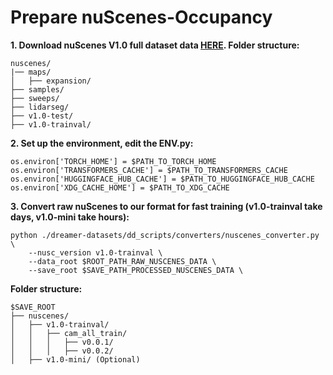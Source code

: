 
# Prepare nuScenes-Occupancy
**1. Download nuScenes V1.0 full dataset data [HERE](https://www.nuscenes.org/download). Folder structure:**
```
nuscenes/
|── maps/
│   ├── expansion/
├── samples/
├── sweeps/
├── lidarseg/
├── v1.0-test/
├── v1.0-trainval/
```


**2. Set up the environment, edit the ENV.py:**
```
os.environ['TORCH_HOME'] = $PATH_TO_TORCH_HOME
os.environ['TRANSFORMERS_CACHE'] = $PATH_TO_TRANSFORMERS_CACHE
os.environ['HUGGINGFACE_HUB_CACHE'] = $PATH_TO_HUGGINGFACE_HUB_CACHE
os.environ['XDG_CACHE_HOME'] = $PATH_TO_XDG_CACHE
```


**3. Convert raw nuScenes to our format for fast training (v1.0-trainval take days, v1.0-mini take hours):**
```
python ./dreamer-datasets/dd_scripts/converters/nuscenes_converter.py \
    --nusc_version v1.0-trainval \
    --data_root $ROOT_PATH_RAW_NUSCENES_DATA \
    --save_root $SAVE_PATH_PROCESSED_NUSCENES_DATA \
```
**Folder structure:**
```
$SAVE_ROOT
├── nuscenes/
│   ├── v1.0-trainval/
│   │   ├── cam_all_train/
│   │   │   ├── v0.0.1/
│   │   │   ├── v0.0.2/
│   ├── v1.0-mini/ (Optional)
```
